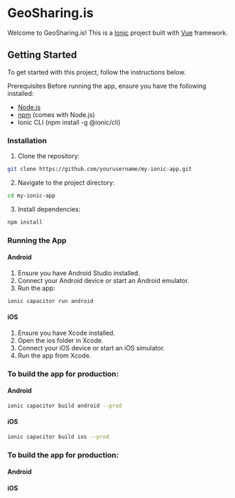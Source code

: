 # GeoSharing.is
Welcome to GeoSharing.is! This is a [Ionic](https://ionicframework.com/) project built with [Vue](https://vuejs.org/) framework.


## Getting Started
To get started with this project, follow the instructions below.

Prerequisites
Before running the app, ensure you have the following installed:

- [Node.js](https://nodejs.org/)
- [npm](https://www.npmjs.com/) (comes with Node.js)
- Ionic CLI (npm install -g @ionic/cli)

### Installation

1. Clone the repository:
```bash
git clone https://github.com/yourusername/my-ionic-app.git
```

2. Navigate to the project directory:
```bash
cd my-ionic-app
```

3. Install dependencies:
```bash
npm install

```

### Running the App

#### Android
1. Ensure you have Android Studio installed.
2. Connect your Android device or start an Android emulator.
3. Run the app:
```bash
ionic capacitor run android
```
#### iOS
1. Ensure you have Xcode installed.
2. Open the ios folder in Xcode.
3. Connect your iOS device or start an iOS simulator.
4. Run the app from Xcode.

### To build the app for production:

#### Android

```bash
ionic capacitor build android --prod
```

#### iOS
```bash
ionic capacitor build ios --prod
```


### To build the app for production:
#### Android
#### iOS